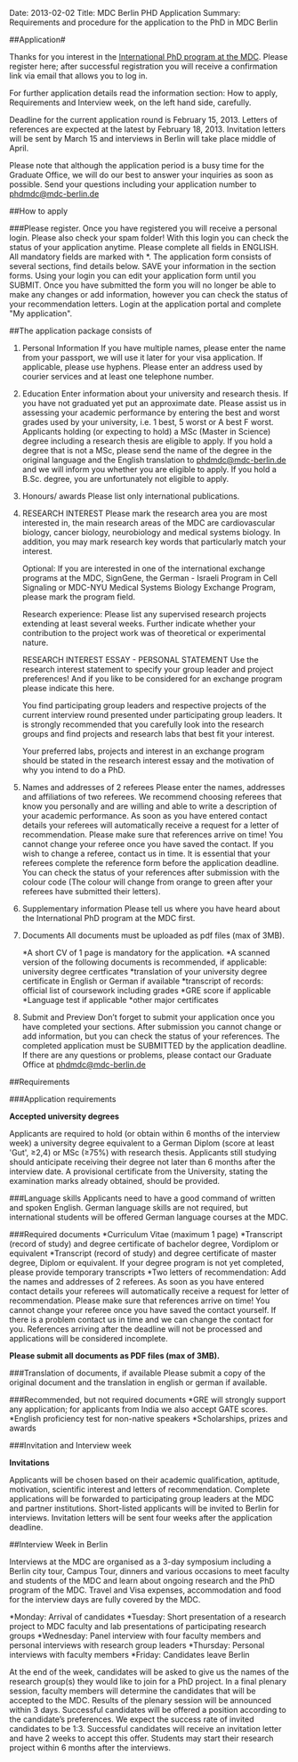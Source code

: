 Date: 2013-02-02
Title: MDC Berlin PHD Application
Summary: Requirements and procedure for the application to the PhD in MDC Berlin

##Application#

Thanks for you interest in the [International PhD program at the MDC](https://mdcphd.mdc-berlin.de/intern/start_start_for.php?a=0300000000000000000000000000000000000000100000001000000&main=1). Please register here; after successful registration you will receive a confirmation link via email that allows you to log in.

For further application details read the information section: How to apply, Requirements and Interview week, on the left hand side, carefully.

Deadline for the current application round is February 15, 2013. Letters of references are expected at the latest by February 18, 2013. Invitation letters will be sent by March 15 and interviews in Berlin will take place middle of April.

Please note that although the application period is a busy time for the Graduate Office, we will do our best to answer your inquiries as soon as possible. Send your questions including your application number to phdmdc@mdc-berlin.de

##How to apply

###Please register.
Once you have registered you will receive a personal login. Please also check your spam folder! With this login you can check the status of your application anytime. Please complete all fields in ENGLISH. All mandatory fields are marked with *. The application form consists of several sections, find details below. SAVE your information in the section forms. Using your login you can edit your application form until you SUBMIT. Once you have submitted the form you will no longer be able to make any changes or add information, however you can check the status of your recommendation letters.
Login at the application portal and complete "My application".

##The application package consists of
 
1. Personal Information
If you have multiple names, please enter the name from your passport, we will use it later for your visa application. If applicable, please use hyphens. Please enter an address used by courier services and at least one telephone number.
 
2. Education
Enter information about your university and research thesis. If you have not graduated yet put an approximate date. Please assist us in assessing your academic performance by entering the best and worst grades used by your university, i.e. 1 best, 5 worst or A best F worst.
 Applicants holding (or expecting to hold) a MSc (Master in Science) degree including a research thesis are eligible to apply.
If you hold a degree that is not a MSc, please send the name of the degree in the original language and the English translation to phdmdc@mdc-berlin.de and we will inform you whether you are eligible to apply.
 If you hold a B.Sc. degree, you are unfortunately not eligible to apply.
 
3. Honours/ awards
Please list only international publications.
 
4. RESEARCH INTEREST
Please mark the research area you are most interested in, the main research areas of the MDC are cardiovascular biology, cancer biology, neurobiology and medical systems biology. In addition, you may mark research key words that particularly match your interest.

	Optional: If you are interested in one of the international exchange programs at the MDC, SignGene, the German - Israeli Program in Cell Signaling or MDC-NYU Medical Systems Biology Exchange Program, please mark the program field.
 
	Research experience: Please list any supervised research projects extending at least several weeks. Further indicate whether your contribution to the project work was of theoretical or experimental nature.

	RESEARCH INTEREST ESSAY - PERSONAL STATEMENT
	Use the research interest statement to specify your group leader and project preferences! And if you like to be considered for an exchange program please indicate this here.

	You find participating group leaders and respective projects of the current interview round presented under participating group leaders. It is strongly recommended that you carefully look into the research groups and find projects and research labs that best fit your interest. 

	Your preferred labs, projects and interest in an exchange program should be stated in the research interest essay and the motivation of why you intend to do a PhD.

 
5. Names and addresses of 2 referees
Please enter the names, addresses and affiliations of two referees. We recommend choosing referees that know you personally and are willing and able to write a description of your academic performance.
As soon as you have entered contact details your referees will automatically receive a request for a letter of recommendation. Please make sure that references arrive on time! You cannot change your referee once you have saved the contact. If you wish to change a referee, contact us in time. It is essential that your referees complete the reference form before the application deadline. You can check the status of your references after submission with the colour code (The colour will change from orange to green after your referees have submitted their letters).
 
6. Supplementary information
Please tell us where you have heard about the International PhD program at the MDC first.

7. Documents
All documents must be uploaded as pdf files (max of 3MB).

	*A short CV of 1 page is mandatory for the application.
	*A scanned version of the following documents is recommended, if applicable: university degree certficates
	*translation of your university degree certificate in English or German if available
	*transcript of records: official list of coursework including grades
	*GRE score if applicable
	*Language test if applicable
	*other major certificates
 
8. Submit and Preview
Don’t forget to submit your application once you have completed your sections. After submission you cannot change or add information, but you can check the status of your references. The completed application must be SUBMITTED by the application deadline. If there are any questions or problems, please contact our Graduate Office at phdmdc@mdc-berlin.de

##Requirements

###Application requirements

__Accepted university degrees__

Applicants are required to hold (or obtain within 6 months of the interview week) a university degree equivalent to a German Diplom (score at least 'Gut', ≥2,4) or MSc (≥75%) with research thesis. Applicants still studying should anticipate receiving their degree not later than 6 months after the interview date. A provisional certificate from the University, stating the examination marks already obtained, should be provided.

###Language skills
Applicants need to have a good command of written and spoken English. German language skills are not required, but international students will be offered German language courses at the MDC.
 
###Required documents
*Curriculum Vitae (maximum 1 page)
*Transcript (record of study) and degree certificate of bachelor degree, Vordiplom or equivalent
*Transcript (record of study) and degree certificate of master degree, Diplom or equivalent. If your degree program is not yet completed, please provide temporary transcripts
*Two letters of recommendation: Add the names and addresses of 2 referees. As soon as you have entered contact details your referees will automatically receive a request for letter of recommendation. Please make sure that references arrive on time! You cannot change your referee once you have saved the contact yourself. If there is a problem  contact us in time and we can change the contact for you. References arriving after the deadline will not be processed and applications will be considered incomplete.
 
__Please submit all documents as PDF files (max of 3MB).__
 
###Translation of documents, if available
Please submit a copy of the original document and the translation in english or german if available.
 
###Recommended, but not required documents
*GRE will strongly support any application; for applicants from India we also accept GATE scores.
*English proficiency test for non-native speakers
*Scholarships, prizes and awards

###Invitation and Interview week

__Invitations__

Applicants will be chosen based on their academic qualification, aptitude, motivation, scientific interest and letters of recommendation. Complete applications will be forwarded to participating group leaders at the MDC and partner institutions. Short-listed applicants will be invited to Berlin for interviews. Invitation letters will be sent four weeks after the application deadline.
 
##Interview Week in Berlin

Interviews at the MDC are organised as a 3-day symposium including a Berlin city tour, Campus Tour, dinners and various occasions to meet faculty and students of the MDC and learn about ongoing research and the PhD program of the MDC. Travel and Visa expenses, accommodation and food for the interview days are fully covered by the MDC.
 
*Monday: Arrival of candidates
*Tuesday: Short presentation of a research project to MDC faculty and lab presentations of participating research groups
*Wednesday: Panel interview with four faculty members and personal interviews with research group leaders
*Thursday: Personal interviews with faculty members
*Friday: Candidates leave Berlin

At the end of the week, candidates will be asked to give us the names of the research group(s) they would like to join for a PhD project. In a final plenary session, faculty members will determine the candidates that will be accepted to the MDC. Results of the plenary session will be announced within 3 days. Successful candidates will be offered a position according to the candidate’s preferences. We expect the success rate of invited candidates to be 1:3. Successful candidates will receive an invitation letter and have 2 weeks to accept this offer. Students may start their research project within 6 months after the interviews.



